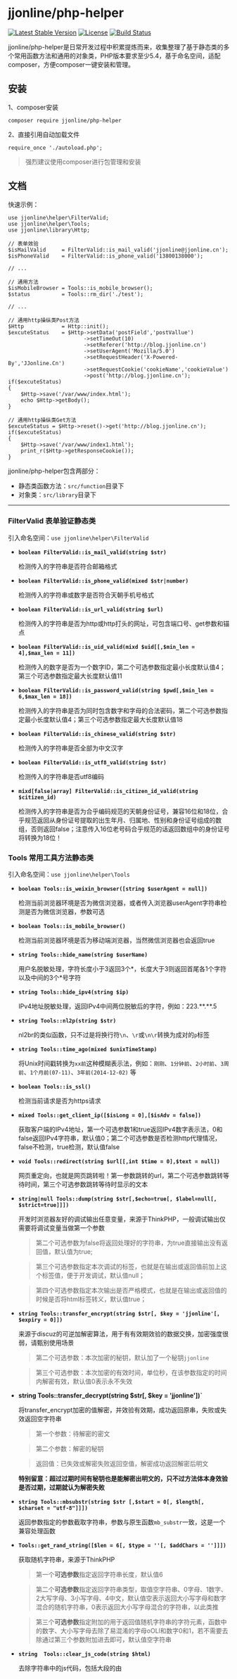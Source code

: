 jjonline/php-helper
===================

[![Latest Stable Version](https://poser.pugx.org/jjonline/php-helper/v/stable)](https://packagist.org/packages/jjonline/php-helper)
[![License](https://poser.pugx.org/jjonline/php-helper/license)](https://packagist.org/packages/jjonline/php-helper)
[![Build Status](https://travis-ci.org/jjonline/php-helper.svg?branch=master)](https://travis-ci.org/jjonline/php-helper)

jjonline/php-helper是日常开发过程中积累提炼而来，收集整理了基于静态类的多个常用函数方法和通用的对象类，PHP版本要求至少5.4，基于命名空间，适配composer，方便composer一键安装和管理。

## 安装

1、composer安装

`composer require jjonline/php-helper`


2、直接引用自动加载文件

`require_once './autoload.php';`

> 强烈建议使用composer进行包管理和安装


## 文档

快速示例：
~~~
use jjonline\helper\FilterValid;
use jjonline\helper\Tools;
use jjonline\library\Http;

// 表单效验
$isMailValid     = FilterValid::is_mail_valid('jjonline@jjonline.cn');
$isPhoneValid    = FilterValid::is_phone_valid('13800138000');

// ...

// 通用方法
$isMobileBrowser = Tools::is_mobile_browser();
$status          = Tools::rm_dir('./test');

// ...

// 通用http操纵类Post方法
$Http            = Http::init();
$excuteStatus    = $Http->setData('postField','postVallue')
                        ->setTimeOut(10)
                        ->setReferer('http://blog.jjonline.cn')
                        ->setUserAgent('Mozilla/5.0')
                        ->setRequestHeader('X-Powered-By','JJonline.Cn')
                        ->setRequestCookie('cookieName','cookieValue')
                        ->post('http://blog.jjonline.cn');
if($excuteStatus)
{
    $Http->save('/var/www/index.html');
    echo $Http->getBody();
}

// 通用http操纵类Get方法
$excuteStatus = $Http->reset()->get('http://blog.jjonline.cn');
if($excuteStatus)
{
    $Http->save('/var/www/index1.html');
    print_r($Http->getResponseCookie());
}
~~~

jjonline/php-helper包含两部分：

* 静态类函数方法：`src/function`目录下
* 对象类：`src/library`目录下

----

### FilterValid 表单验证静态类

引入命名空间：`use jjonline\helper\FilterValid`

+ **`boolean FilterValid::is_mail_valid(string $str)`**

  检测传入的字符串是否符合邮箱格式

+ **`boolean FilterValid::is_phone_valid(mixed $str|number)`**

  检测传入的字符串或数字是否符合天朝手机号格式

+ **`boolean FilterValid::is_url_valid(string $url)`**

  检测传入的字符串是否为http或http打头的网址，可包含端口号、get参数和锚点

+ **`boolean FilterValid::is_uid_valid(mixd $uid[[,$min_len = 4],$max_len = 11])`**

  检测传入的数字是否为一个数字ID，第二个可选参数指定最小长度默认值4；第三个可选参数指定最大长度默认值11

+ **`boolean FilterValid::is_password_valid(string $pwd[,$min_len = 6,$max_len = 18])`**

  检测传入的字符串是否为同时包含数字和字母的合法密码，第二个可选参数指定最小长度默认值4；第三个可选参数指定最大长度默认值18

+ **`boolean FilterValid::is_chinese_valid(string $str)`**

  检测传入的字符串是否全部为中文汉字

+ **`boolean FilterValid::is_utf8_valid(string $str)`**

  检测传入的字符串是否utf8编码

+ **`mixd[false|array] FilterValid::is_citizen_id_valid(string $citizen_id)`**

  检测传入的字符串是否为合乎编码规范的天朝身份证号，兼容16位和18位，合乎规范返回从身份证号提取的出生年月、归属地、性别和身份证号组成的数组，否则返回false；注意传入16位老号码合乎规范的话返回数组中的身份证号将转换为18位！

### Tools 常用工具方法静态类

引入命名空间：`use jjonline\helper\Tools`

+ **`boolean Tools::is_weixin_browser([string $userAgent = null])`**

  检测当前浏览器环境是否为微信浏览器，或者传入浏览器userAgent字符串检测是否为微信浏览器，参数可选

+ **`boolean Tools::is_mobile_browser()`**

  检测当前浏览器环境是否为移动端浏览器，当然微信浏览器也会返回true

+ **`string Tools::hide_name(string $userName)`**

  用户名脱敏处理，字符长度小于3返回3个\*，长度大于3则返回首尾各1个字符以及中间的3个\*号字符

+ **`string Tools::hide_ipv4(string $ip)`**

  IPv4地址脱敏处理，返回IPv4中间两位脱敏后的字符，例如：223.\*\*.\*\*.5

+ **`string Tools::nl2p(string $str)`**

  nl2br的类似函数，只不过是将换行符`\n`、`\r`或`\n\r`转换为成对的`p`标签

+ **`string Tools::time_ago(mixed $unixTimeStamp)`**

  将Unix时间戳转换为`xx前`这种模糊表示法，例如：`刚刚`、`1分钟前`、`2小时前`、`3周前`、`1个月前(07-11)`、`3年前(2014-12-02)` 等

+ **`boolean Tools::is_ssl()`**

  检测当前请求是否为https请求

+ **`mixed Tools::get_client_ip([$isLong = 0],[$isAdv = false])`**

  获取客户端的IPv4地址，第一个可选参数1和true返回IPv4数字表示法，0和false返回IPv4字符串，默认值0；第二个可选参数是否检测http代理情况，false不检测，true检测，默认值false

+ **`void Tools::redirect(string $url[[,int $time = 0],$text = null])`**

  网页重定向，也就是网页跳转啦！第一参数跳转的url，第二个可选参数跳转等待时间，第三个可选参数跳转等待时显示的文本

+ **`string|null Tools::dump(string $str[,$echo=true[, $label=null[, $strict=true]]])`**

  开发时浏览器友好的调试输出任意变量，来源于ThinkPHP，一般调试输出仅需要将调试变量当做第一个参数
    >第二个可选参数为false将返回处理好的字符串，为true直接输出没有返回值，默认值为true;

    >第三个可选参数指定本次调试的标签，也就是在输出或返回值前加上这个标签值，便于开发调试，默认值null；

    >第四个可选参数指定本次输出是否严格模式，也就是在输出或返回值的时候是否将html标签转义，默认值true；


+ **`string Tools::transfer_encrypt(string $str[, $key = 'jjonline'[, $expiry = 0]])`**

  来源于discuz的可逆加解密算法，用于有有效期效验的数据交换，加密强度很弱，请甄别使用场景
    >第二个可选参数：本次加密的秘钥，默认加了一个秘钥`jjonline`

    >第三个可选参数：本次加密的有效时间，单位秒，在该参数指定的时间内解密有效，默认值0表示永不失效

+ **string Tools::transfer_decrypt(string $str[, $key = 'jjonline'])`**

  将transfer_encrypt加密的值解密，并效验有效期，成功返回原串，失败或失效返回空字符串
    >第一个参数：待解密的密文

    >第二个参数：解密的秘钥

    >返回值：已失效或解密失败返回空值，解密成功返回解密后明文

  **特别留意：超过过期时间有秘钥也是能解密出明文的，只不过方法体本身效验是否过期，过期就认为解密失败**

+ **`string Tools::mbsubstr(string $str [,$start = 0[, $length[, $charset = "utf-8"]]])`**

  返回参数指定的参数截取字符串，参数与原生函数`mb_substr`一致，这是一个兼容处理函数

+ **`Tools::get_rand_string([$len = 6[, $type = ''[, $addChars = '']]])`**

  获取随机字符串，来源于ThinkPHP
    >第一个**可选参数**指定返回字符串长度，默认值6

    >第二个**可选参数**指定返回字符串类型，取值空字符串、0字母、1数字、2大写字母、3小写字母、4中文，默认值空表示返回大小写字母和数字混合的随机字符串，0表示返回大小写字母混合的字符串，以此类推

    >第三个**可选参数**指定附加的用于返回值随机字符串的字符元素，函数中的数字、大小写字母去除了易混淆的字母oOLl和数字0和1，若不需要去除通过第三个参数附加进去即可，默认值空字符串

+ **`string  Tools::clear_js_code(string $html)`**

  去除字符串中的js代码，包括大段的由<script>标签包裹的代码和各标签属性中on开头的事件属性

+ **`string to_absolute_url(string $sUrl,string $baseUrl)`**

  将当前网页中的相对超链接转换为带域名的完整超链接
    >第一个参数指定当前网页中的相对网址链接，例如：`./../../article/news/1.html`

    >第二个参数指定当前网页的网址Url，例如：`http://blog.jjonline.cn/a/html/top/idea.html`

+ **`boolean Tools::rm_dir(string $dir)`**

  删除目录以及目录下的所有文件，原生函数`rmdir`只能删除非空目录

+ **`boolean Tools::generate_uuid([$opt = false])`**

  生成唯一性相当棒的uuid，例如：`32EC26AB-70CD-B80D-FB72-ABD8B5CC9AA8`
    >可选参数传值`true`或`false`，默认值`false`，表示返回的uuid不包裹大括号，传值`true`则返回包裹大括号的uuid，例如:`{32EC26AB-70CD-B80D-FB72-ABD8B5CC9AA8}`

----

### Http 网络请求对象类

引入命名空间：`use jjonline\library\Http`

#### 初始化

+ **`HttpObject Http::init()`**

  初始化Http单例类，返回http单例对象，例如：`$http = Http::init()`

#### 设置方法

+ **`HttpObject $http->setUrl(string $url)`**

  设置请求的网址url

+ **HttpObject `$http->setTimeOut(int $time)`**

  设置请求连接上之后的超时时间，一个int型数字，单位：秒

+ **`HttpObject $http->setRequestHeader(mixed $key[,string $value = null])`**

  设置自定义请求头信息，参数比较灵活
    ~~~
    第一种传参方式：第一个参数为header头的名称部分，第二个参数为header头的值部分
    $http->setRequestHeader('X-Powered-By','PHP/7.0.22')

    第二种传参方式：仅第一个参数二维数组，一次可设置多个header头项目
    $http->setRequestHeader([['X-Powered-By'=>'PHP/7.0.22'],['X-User-By'=>'JJonline']])

    第三种传参方式：仅第一个参数字符串，完整的header头
    $http->setRequestHeader('X-Powered-By: PHP/7.0.22')
    ~~~

+ **`HttpObject $http->setReferer([string $key = null])`**

  设置请求头信息中的Referer来源，必须是一个合法的网址

+ **`HttpObject $http->setUserAgent(string $userAgent)`**

  设置请求头信息中的userAgent浏览器头信息

+ **`HttpObject $http->setData(mixed $key[,string $value = null])`**

  设置请求中post发送的表单数据，参数比较灵活
    ~~~
    第一种传参方式：第一个参数为post数据的名称部分，第二个参数为post数据的值部分
    $http->setData('name','Jea')
    $http->setData('sex','男')

    第二种传参方式：仅第一个参数二维数组，一次可设置多个fieldKey-fieldValue
    $http->setData([['name'=>'Jea'],['sex'=>'男']])

    第三种传参方式：仅第一个参数字符串，完整的url拼接格式，注意传值需要urlencode
    $http->setData('name=Jea&sex=%E7%94%B7')
    ~~~

+ **`HttpObject $http->setRequestCookie(mixed $key[,string $value = null])`**

  设置请求时发送的cookie，参数比较灵活
    ~~~
    第一种传参方式：第一个参数为cookie的名称部分，第二个参数为cookie的值部分
    $http->setRequestCookie('cookieName','cookieValue')

    第二种传参方式：仅第一个参数二维数组，一次可设置多个cookie
    $http->setRequestCookie([['cookieName1'=>'cookieValue1'],['cookieName2'=>'cookieValue2']])

    第三种传参方式：仅第一个参数字符串，符合curl_setopt原生设置cookie键值对的字符串
    $http->setRequestCookie('cookie_a=1; cookie_b=2') //注意分号和其后的空格
    ~~~

+ **`HttpObject $http->setUploadFile(string $field_name,string $file_dir)`**

  置Post方法上传的文件
  第一个参数设置表单名，第二个参数设置拟上传文件路径

+ **`HttpObject $http->setOption(mixed $key[,mixed $value = null])`**

  高阶自定义设置cUrl原生参数，直接操纵`curl_setopt`函数的设置项，参数比较灵活，常量参考：[点此](http://php.net/manual/zh/function.curl-setopt.php)
    ~~~
    第一种传参方式：与curl_setopt(resource $ch , int $option , mixed $value )的第2、3两个参数一致即可
    $http->setRequestCookie(CURLOPT_CRLF,true) //第一个参数为常量
    $http->setRequestCookie('CURLOPT_CRLF',true) //该种方法也是可以的，但不推荐

    第二种传参方式：仅第一个参数二维数组，一次可设置多个
    $http->setRequestCookie([['CURLOPT_CRLF'=>true],[CURLOPT_FILETIME=>true]])
    ~~~


#### 获取设置的值方法

+ **`string $http->getUrl()`**

  获取设置的请求url

+ **`int $http->getTimeOut()`**

  获取设置的超时时间

+ **`mixed $http->getRequestHeader([string $key = null])`**

  获取设置的header，可选参数为header名称部分
    ~~~
    string $http->getRequestHeader('X-Powered-By')
    array  $http->getRequestHeader() //返回所有设置的header数组格式
    ~~~

+ **`string $http->getReferer()`**

  获取设置的Referer

+ **`string $http->getUserAgent()`**

  获取设置的UserAgent

+ **`mixed $http->getData([string $key = null])`**

  获取设置的表单数据
    ~~~
    string $http->getData('fieldName')
    array  $http->getData() //返回所有设置的表单数组
    ~~~

+ **`mixed $http->geetRequestCookie([string $key = null])`**

  获取设置的cookie数据
    ~~~
    string $http->geetRequestCookie('cookieName')
    array  $http->geetRequestCookie() //返回所有设置的cookie
    ~~~

+ **`mixed $http->getOption([string $key = null])`**

    获取设置的curl_setopt高阶参数
    ~~~
    string $http->getOption(CURLOPT_FILETIME)
    array  $http->getOption() //返回所有设置的curl_setopt高阶参数
    ~~~

#### 执行请求和写入数据

+ **`boolean $http->get([string $url = null])`**

  执行get请求，返回布尔值，true执行成功，false执行异常
  >可选参数为快捷设置请求的url，可代替setUrl方法

+ **`boolean $http->post([string $url = null[,array $data = []]])`**

  执行post请求，返回布尔值，true执行成功，false执行异常
  >第一个可选参数为设置请求的url，第二个可选数组参数设置表单数据，格式与setData第二种传参方式一致

+ **`boolean $http->save(string $local_file_dir)`**

  成功执行get或post后，存储请求到的数据，俗称：下载
    ~~~
    参数为保存的路径，包括文件名和后缀，例如
    $ret = $http->get($url);
    $ret && $http->save($dir);
    ~~~

#### 获取执行请求后的数据

+ **`string $http->getResult()`**

  获取请求成功后返回的包含header头的原始数据

+ **`string $http->getHeader()`**

  获取请求成功后返回数据的整个header头字符串

+ **`string $http->getBody()`**

  获取请求成功后返回数据的body主体内容，譬如：请求某个api后返回的json字符串

+ **`array $http->getResponseCookie()`**

  获取请求成功后返回数据中的cookie键值对数组
  ~~~
  该方法有个可选参数，取值true或false
  默认值false表示返回处理好的cookie键值对二维数组
  例如：[['JID'=>'so7i7srvbk4c5dd0748df8va23'],['token'=>'6a4ee8169908dc4ec0700008fe0c1085']]
  传值true表示返回header头中cookie键值对的原始表示法的一维数组，用于进一步处理获取一些信息
  例如：[
        'JID=so7i7srvbk4c5dd0748df8va23; path=/; domain=.jjonline.cn; HttpOnly',
        'token=6a4ee8169908dc4ec0700008fe0c1085; path=/; domain=.jjonline.cn; HttpOnly'
        ]
  ~~~

+ **`string $http->getError()`**

  获取请求失败后的错误描述字符串，`curl_error`的返回值

+ **`int $http->getErrno()`**

  获取请求失败后的错误号，`curl_errno`的返回值，没有出错返回数字0，出错返回不为0的数字

+ **`array $http->getInfo()`**

  获取http请求连接资源句柄的信息数组，`curl_getinfo`无第二个参数的返回值

#### 重置数据单例复用

+ **`HttpObject $http->reset([boolean $isResetOption = false])`**

  一次http请求完毕需要再次请求之前为了防止两次数据乱入，再下一次请求执行之前调用`reset`方法清理掉上一次设置的参数，可选参数表示是否清理掉setOption方法设置的cUrl核心参数，默认值false表示不清理，需要清理传入true，传入true后在再次执行新请求前需重新设置各个参数

#### Http类示例

**sample1、get请求晶晶博客**

~~~
uese jjonline\helper\Tools;
use jjonline\library\Http;
$http = Http::init();
// [可选的]设置请求时的header头Referer
$http->setReferer('http://blog.jjonline.cn');
// [可选的]设置请求时的header头User-Agent值
$http->setUserAgent('Mozilla/5.0 (Windows NT 6.1; Win64; x64) Chrome/60.0.3112.90 Safari/537.36');
// [可选的]设置请求时的cookie
$http->setRequestCookie('JID','so7i7srvbk4c5dd0748df8va23');
// setData方法在get请求时无效，若需要为get方法传递get变量，请拼接好变量后通过setUrl方法设置
// 设置请求晶晶的博客首页的Url
$http->setUrl('http://blog.jjonline.cn');
// 执行get请求并判断执行状态
$isSuccess = $http->get();
/**
* $http->setUrl('http://blog.jjonline.cn'); 和 $isSuccess = $http->get();也可以简写成
* $isSuccess = $http->get('http://blog.jjonline.cn');
*/
/**
* 上述的代码也可以这样写：
* $isSuccess = $http->setReferer('http://blog.jjonline.cn')
*            ->setUserAgent('Mozilla/5.0 (Windows NT 6.1; Win64; x64) Chrome/60.0.3112.90 Safari/537.36')
*            ->setRequestCookie('JID','so7i7srvbk4c5dd0748df8va23')
*            ->setUrl('http://blog.jjonline.cn')
*            ->get();
*/
if($isSuccess)
{
   echo '请求成功，header数据为：';
   Tools::dump($http->getHeader());
   echo 'body数据为：';
   Tools::dump($http->getBody());
}else {
   echo '请求失败，curl_error()返回值为：'.$http->getError().'curl_errno()返回值为：'.$http->getErrno();
}
~~~

**sample2、get请求下载图片**

~~~
use jjonline\library\Http;
$http      = Http::init();
$isSuccess = $http->get('http://blog.jjonline.cn/Images/mm.jpg');
$isSuccess && $http->save('./m.jpg');//此时若不出现异常和错误，脚本所在目录会看到下载的这张图片
~~~


**sample3、post请求**

~~~
use jjonline\library\Http;
$http      = Http::init();
// 设置参数和post提交的数据
$http->setOption(CURLOPT_FILETIME,true)
  ->setReferer('http://blog.jjonline.cn')
  ->setUserAgent('Mozilla/5.0 (Windows NT 6.1; Win64; x64) Chrome/60.0.3112.90 Safari/537.36')
  ->setRequestCookie('JID','so7i7srvbk4c5dd0748df8va23')
  ->setData('postField1','这是post发送的名为postField1的值')
  ->setData('postField2','这是post发送的名为postField2的值')
  ->post('http://blog.jjonline.cn');
// 接下来的代码省略，当然啦我的博客个人首页对post响应与get无异

//再来一个post请求，请求之前需要reset掉设置的请求参数
$http->reset()
     ->setData('postData','reset之后原先设置的post请求参数不再生效')
     ->post('http://blog.jjonline.cn');
~~~

**sample4、post上传文件**

~~~
use jjonline\library\Http;
$http      = Http::init();
// 设置过程省略一部分...
$http->setUploadFile('FileField','../mm.jpg')
     ->post('http://blog.jjonline.cn');
// 当然，这里post之前依然可以调用setOption、setReferer等之类的方法
// 这里上传文件后假设被请求的服务器端（也就是接收文件上传方）是PHP开发的
// 那么可以通过$_FILES['FileField']读取到这个上传的文件
~~~